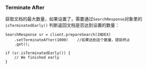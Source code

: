 
### Terminate After

获取文档的最大数量，如果设置了，需要通过`SearchResponse`对象里的`isTerminatedEarly()` 判断返回文档是否达到设置的数量：


```
SearchResponse sr = client.prepareSearch(INDEX)
    .setTerminateAfter(1000)    //如果达到这个数量，提前终止
    .get();

if (sr.isTerminatedEarly()) {
    // We finished early
}
```